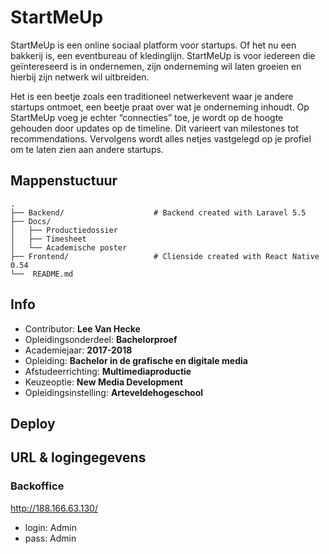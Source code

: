 StartMeUp
==================================

StartMeUp is een online sociaal platform voor startups. Of het nu een bakkerij is, een eventbureau of kledinglijn. StartMeUp is voor  iedereen die geïntereseerd is in ondernemen, zijn onderneming wil laten groeien en hierbij zijn netwerk wil uitbreiden.
 
Het is een beetje zoals een traditioneel netwerkevent waar je andere startups ontmoet, een beetje praat over wat je onderneming inhoudt. Op StartMeUp voeg je echter “connecties” toe, je wordt op de hoogte gehouden door updates op de timeline. Dit varieert van milestones tot 
recommendations. Vervolgens wordt alles netjes vastgelegd op je profiel om te laten zien aan andere startups.

## Mappenstuctuur

    .
    ├── Backend/					# Backend created with Laravel 5.5
    ├── Docs/
	│   ├── Productiedossier
	│   ├── Timesheet
	│	└── Academische poster
    ├── Frontend/					# Clienside created with React Native 0.54
    └──  README.md

## Info

- Contributor: **Lee Van Hecke**
- Opleidingsonderdeel: **Bachelorproef**
- Academiejaar: **2017-2018**
- Opleiding: **Bachelor in de grafische en digitale media**
- Afstudeerrichting: **Multimediaproductie**
- Keuzeoptie: **New Media Development**
- Opleidingsinstelling: **Arteveldehogeschool**

## Deploy

## URL & logingegevens

### Backoffice
http://188.166.63.130/
- login: Admin
- pass: Admin